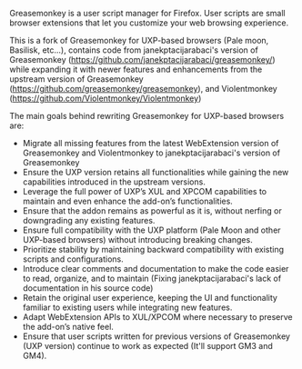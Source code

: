 Greasemonkey is a user script manager for Firefox.
User scripts are small browser extensions that let you customize your
web browsing experience.


This is a fork of Greasemonkey for UXP-based browsers (Pale moon, Basilisk, etc...), contains code from janekptacijarabaci's version of Greasemonkey (https://github.com/janekptacijarabaci/greasemonkey/) while expanding it with newer features and enhancements from the upstream version of Greasemonkey (https://github.com/greasemonkey/greasemonkey), and Violentmonkey (https://github.com/Violentmonkey/Violentmonkey)

The main goals behind rewriting Greasemonkey for UXP-based browsers are:
-	Migrate all missing features from the latest WebExtension version of Greasemonkey and Violentmonkey to janekptacijarabaci's version of Greasemonkey
-	Ensure the UXP version retains all functionalities while gaining the new capabilities introduced in the upstream versions.
-	Leverage the full power of UXP’s XUL and XPCOM capabilities to maintain and even enhance the add-on’s functionalities.
-	Ensure that the addon remains as powerful as it is, without nerfing or downgrading any existing features.
-	Ensure full compatibility with the UXP platform (Pale Moon and other UXP-based browsers) without introducing breaking changes.
-	Prioritize stability by maintaining backward compatibility with existing scripts and configurations.
-	Introduce clear comments and documentation to make the code easier to read, organize, and to maintain (Fixing janekptacijarabaci's lack of documentation in his source code)
-	Retain the original user experience, keeping the UI and functionality familiar to existing users while integrating new features.
-	Adapt WebExtension APIs to XUL/XPCOM where necessary to preserve the add-on’s native feel.
-	Ensure that user scripts written for previous versions of Greasemonkey (UXP version) continue to work as expected (It'll support GM3 and GM4).


